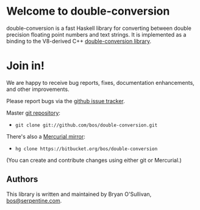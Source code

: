 # Welcome to double-conversion

double-conversion is a fast Haskell library for converting between
double precision floating point numbers and text strings.  It is
implemented as a binding to the V8-derived C++ [double-conversion
library](https://github.com/google/double-conversion).

# Join in!

We are happy to receive bug reports, fixes, documentation enhancements,
and other improvements.

Please report bugs via the
[github issue tracker](https://github.com/bos/double-conversion/issues).

Master [git repository](https://github.com/bos/double-conversion):

* `git clone git://github.com/bos/double-conversion.git`

There's also a [Mercurial mirror](https://bitbucket.org/bos/double-conversion):

* `hg clone https://bitbucket.org/bos/double-conversion`

(You can create and contribute changes using either git or Mercurial.)

Authors
-------

This library is written and maintained by Bryan O'Sullivan,
<bos@serpentine.com>.
